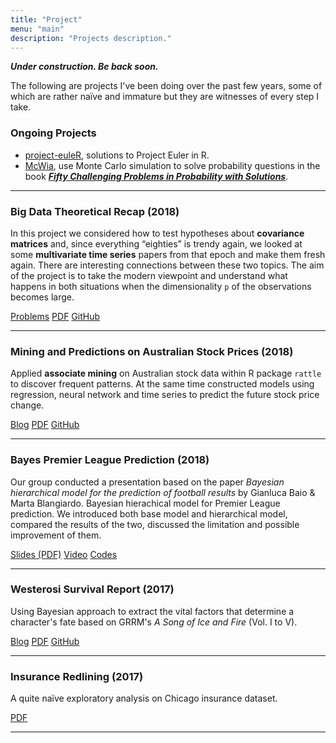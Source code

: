 ```yaml
---
title: "Project"
menu: "main"
description: "Projects description."
---
```


***Under construction. Be back soon.***

The following are projects I've been doing over the past few years, some of which are rather naïve and immature but they are witnesses of every step I take.

<!-- <div class="pt-3">
<div class="container">
<div class="row">
<div class="col">
<div class="row">
<div class="col-md-3">
<img src="../image/boomsday.gif" class="img-fluid img-thumbnail rounded mx-auto d-block" alt="hdnom"
width="100%" />
</div>
<div class="col-md-9">
<p>
<author>Nan Xiao</author>, Qing-Song Xu, and Miao-Zhu Li.
hdnom: building nomograms for penalized Cox models with high-dimensional survival data.
<em>bioRxiv</em>.
doi: 10.1101/065524.
</p>
<p>
<a href="https://www.biorxiv.org/content/biorxiv/early/2016/08/23/065524.full.pdf" class="btn btn-outline-primary">PDF</a>
<a href="https://doi.org/10.1101/065524" class="btn btn-outline-primary">DOI</a>
<a href="https://nanx.me/hdnom/" class="btn btn-outline-primary">Software</a>
<a href="http://hdnom.io" class="btn btn-outline-primary">Shiny App</a>
</p>
</div>
</div>
</div>
</div>
</div>
</div> -->

### Ongoing Projects

- [project-euleR](https://github.com/rexarski/project-euleR), solutions to Project Euler in R.
- [McWia](https://github.com/rexarski/McWia), use Monte Carlo simulation to solve probability questions in the book ***[Fifty Challenging Problems in Probability with Solutions](https://www.goodreads.com/book/show/613077.Fifty_Challenging_Problems_in_Probability_with_Solutions)***.

***

### Big Data Theoretical Recap (2018)

In this project we considered how to test hypotheses about **covariance matrices** and, since everything “eighties” is trendy again, we looked at some **multivariate time series** papers from that epoch and make them fresh again. There are interesting connections between these two topics. The aim of the project is to take the modern viewpoint and understand what happens in both situations when the
dimensionality `p` of the observations becomes large. 

<a href="/blog/post/big-data-theoretical-recap/" class="btn btn-outline-primary">Problems</a>
<a href="/pdf/big-data-theory.pdf" class="btn btn-outline-primary">PDF</a>
<a href="https://github.com/rexarski/stat7017-big-data/" class="btn btn-outline-primary">GitHub</a>

***

### Mining and Predictions on Australian Stock Prices (2018)

Applied **associate mining** on Australian stock data within R package `rattle` to discover frequent patterns. At the same time constructed models using regression, neural network and time series to predict the future stock price change.

<a href="/blog/post/australian-stock-price-prediction/" class="btn btn-outline-primary">Blog</a>
<a href="/pdf/australian-stock.pdf" class="btn btn-outline-primary">PDF</a>
<a href="https://github.com/rexarski/australian-stock-prediction" class="btn btn-outline-primary">GitHub</a>

***

### Bayes Premier League Prediction (2018)

Our group conducted a presentation based on the paper _Bayesian hierarchical model for the prediction of football results_ by Gianluca Baio & Marta Blangiardo.
Bayesian hierachical model for Premier League prediction. We introduced both base model and hierarchical model, compared the results of the two, discussed the limitation and possible improvement of them.


<a href="/pdf/bayes-football-prediction" class="btn btn-outline-primary">Slides (PDF)</a>
<a href="https://youtu.be/N84D06Sfa-s" class="btn btn-outline-primary">Video</a>
<a href="https://gist.github.com/rexarski/ae8de96de8f9fa1ccf8677e4f71d662a" class="btn btn-outline-primary">Codes</a>

***

### Westerosi Survival Report (2017)

Using Bayesian approach to extract the vital factors that determine a character's fate based on GRRM's _A Song of Ice and Fire_ (Vol. I to V).

<a href="/blog/post/the-westerosi-survival-status-report/" class="btn btn-outline-primary">Blog</a>
<a href="/pdf/westerosi-report.pdf" class="btn btn-outline-primary">PDF</a>
<a href="https://github.com/rexarski/westerosi-survival" class="btn btn-outline-primary">GitHub</a>

***

### Insurance Redlining (2017)

A quite naïve exploratory analysis on Chicago insurance dataset.

<a href="/pdf/redlining.pdf" class="btn btn-outline-primary">PDF</a>

***

<!--
### Titanic regression model (2017)

- [ ] add a description
- [ ] **REWRITE** add a blog post specifically introducing problems and narrative.
- [x] no pdf needed.

***
-->

<!--
### some-side-projects-during-internship (2016)
- [ ] Company2Domain in a Chinese Naming Fashion. [link2script](link22)
- [ ] just scripts.

***
-->

<!--
### Digit Recognition (2016)
- [ ] too trivial to mention?
- [ ] add a blog post
- [ ] add github repo?
- [ ] pdf?
-->